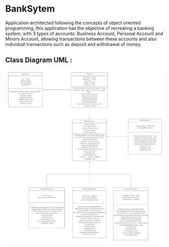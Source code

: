 # BankSytem

Application architected following the concepts of object oriented programming, this application has the objective of recreating a banking system, with 3 types of accounts: Business Account, Personal Account and Minors Account, allowing transactions between these accounts and also individual transactions such as deposit and withdrawal of money.

## Class Diagram UML : 

<img src="/UML_BankSystem.png" alt="Class Diagram UML"/>
